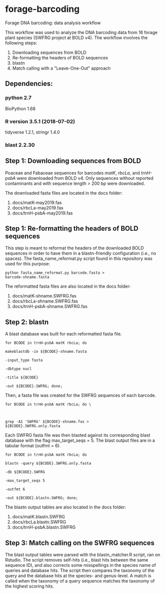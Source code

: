  # forage-barcoding
Forage DNA barcoding: data analysis workflow

This workflow was used to analyze the DNA barcoding data from 16 forage plant species  (SWFRG project at BOLD v4). The workflow involves the following steps:
1. Downloading sequences from BOLD
2. Re-formatting the headers of BOLD sequences
3. blastn
4. Match calling with a "Leave-One-Out" approach

## Dependencies:

### python 2.7
BioPython 1.68

### R version 3.5.1 (2018-07-02)
tidyverse 1.2.1,
stringr 1.4.0

### blast 2.2.30

## Step 1: Downloading sequences from BOLD
Poaceae and Fabaceae sequences for barcodes <i>matK</i>, <i>rbcLa</i>, and <i>trnH-psbA</i> were downloaded from BOLD v4. Only sequences without reported contaminants and with sequence length > 200 bp were downloaded.

The downloaded fasta files are located in the docs folder:

1. docs/matK-may2019.fas
2. docs/rbcLa-may2019.fas
3. docs/trnH-psbA-may2019.fas

## Step 1: Re-formatting the headers of BOLD sequences
This step is meant to reformat the headers of the downloaded BOLD sequences in order to have them in a blastn-friendly configuration (i.e., no spaces). The fasta_name_reformat.py script found in this repository was used for this purpose:

<code>python fasta_name_reformat.py barcode.fasta > barcode-shname.fasta</code>

The reformatted fasta files are also located in the docs folder:

1. docs/matK-shname.SWFRG.fas
2. docs/rbcLa-shname.SWFRG.fas
3. docs/trnH-psbA-shname.SWFRG.fas


## Step 2: blastn
A blast database was built for each reformatted fasta file.

<code>for BCODE in trnH-psbA matK rbcLa; do  \
makeblastdb -in ${BCODE}-shname.fasta \
  -input_type fasta \
  -dbtype nucl \
  -title ${BCODE} \
  -out ${BCODE}.SWFRG; 
done;</code>

Then, a fasta file was created for the SWFRG sequences of each barcode. 

<code>for BCODE in trnH-psbA matK rbcLa; do \
 
 grep -A1 'SWFRG' ${BCODE}-shname.fas > ${BCODE}.SWFRG.only.fasta</code>

Each SWFRG fasta file was then blasted against its corresponding blast database with the flag max_target_seqs = 5. The blast output files are in a tabular format (outfmt = 6).

<code>for BCODE in trnH-psbA matK rbcLa; do \
blastn -query ${BCODE}.SWFRG.only.fasta \
  -db ${BCODE}.SWFRG  \
  -max_target_seqs 5 \
  -outfmt 6 \
  -out ${BCODE}.blastn.SWFRG; 
done;</code>

The blastn output tables are also located in the docs folder:

1. docs/matK.blastn.SWFRG
2. docs/rbcLa.blastn.SWFRG
3. docs/trnH-psbA.blastn.SWFRG

## Step 3: Match calling on the SWFRG sequences
The blast output tables were parsed with the blastn_matcher.R script, ran on Rstudio. The script removes self-hits (i.e., blast hits between the same sequence ID), and also corrects some misspellings in the species name of queries and database hits. The script then compares the taxonomy of the query and the database hits at the species- and genus-level. A match is called when the taxonomy of a query sequence matches the taxonomy of the highest scoring hits.
